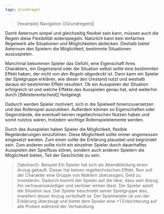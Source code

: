 ```yaml
---
tags: Grundregel
---
```

> [!example] Navigation 
>  [[Grundregeln]]

Damit Aeternum simpel und gleichzeitig flexibel sein kann, müssen auch die Regeln diese Flexibilität widerspiegeln. Natürlich kann kein einfaches Regelwerk alle Situationen und Möglichkeiten abdecken. Deshalb bietet Aeternum den Spielern die Möglichkeit, bestimmte Situationen auszuspielen. 

Manchmal bekommen Spieler das Gefühl, eine Eigenschaft ihres Charakters, ein Gegenstand oder die Situation selbst sollte eine bestimmten Effekt haben, der *nicht von den Regeln abgedeckt* ist. Dann kann ein Spieler der Spielgruppe erklären, wie dieser den Umstand nutzt und weshalb daraus ein bestimmter Effekt resultiert. Ob ein Ausspielen der Situation erfolgreich ist und welche Effekte das Ausspielen genau hat, wird weiterhin durch [[Meisterentscheid]] festgelegt.

Dadurch werden Spieler motiviert, sich in die Spielwelt hineinzuversetzen und das Rollenspiel auszuleben. Außerdem können so Eigenschaften oder Gegenstände, die eventuell keinen regeltechnischen Nutzen haben und somit nutzlos wären, trotzdem wichtige Rollenspielelemente werden.

Durch das Ausspielen haben Spieler die Möglichkeit, flexible Regeländerungen einzuführen. Diese Möglichkeit sollte immer *angemessen* eingesetzt werden. Zum einen sollte die Erklärung plausibel und begründet sein. Zum anderen sollte nicht ein einzelner Spieler durch dauerhaftes Ausspielen den Spielfluss stören, sondern auch anderen Spielern die Möglichkeit bieten, Teil der Geschichte zu sein. 

> [!abstract]- Beispiel
> Ein Spieler hat sich als Abendkleidung einen Anzug gekauft. Dieser hat keinen regeltechnischen Effekt. Nun soll der Charakter eine Gruppe von Maklern überzeugen, Geld zu investieren. Dadurch kommt der Spieler auf die Idee, dass sein Anzug ihn vertrauenswürdiger und seriöser wirken lässt. Der Spieler spielt die Situation aus. Der Spieler beschreibt seiner Spielgruppe also, inwiefern dieser Anzug vorteilhaft ist. Der Spielmeister ist von der Erklärung überzeugt und bietet dem Spieler eine +1 Erleichterung auf alle Proben während der Verhandlung. 